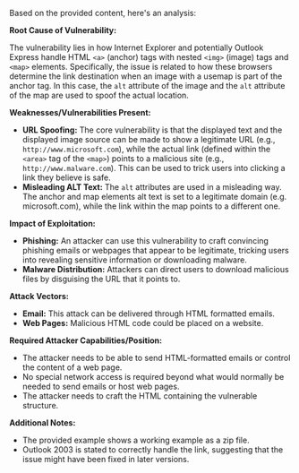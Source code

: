 Based on the provided content, here's an analysis:

**Root Cause of Vulnerability:**

The vulnerability lies in how Internet Explorer and potentially Outlook Express handle HTML `<a>` (anchor) tags with nested `<img>` (image) tags and `<map>` elements. Specifically, the issue is related to how these browsers determine the link destination when an image with a usemap is part of the anchor tag. In this case, the `alt` attribute of the image and the `alt` attribute of the map are used to spoof the actual location.

**Weaknesses/Vulnerabilities Present:**

*   **URL Spoofing:** The core vulnerability is that the displayed text and the displayed image source can be made to show a legitimate URL (e.g., `http://www.microsoft.com`), while the actual link (defined within the `<area>` tag of the `<map>`) points to a malicious site (e.g., `http://www.malware.com`). This can be used to trick users into clicking a link they believe is safe.
*   **Misleading ALT Text:** The `alt` attributes are used in a misleading way. The anchor and map elements alt text is set to a legitimate domain (e.g. microsoft.com), while the link within the map points to a different one.

**Impact of Exploitation:**

*   **Phishing:** An attacker can use this vulnerability to craft convincing phishing emails or webpages that appear to be legitimate, tricking users into revealing sensitive information or downloading malware.
*   **Malware Distribution:** Attackers can direct users to download malicious files by disguising the URL that it points to.

**Attack Vectors:**

*   **Email:** This attack can be delivered through HTML formatted emails.
*   **Web Pages:** Malicious HTML code could be placed on a website.

**Required Attacker Capabilities/Position:**

*   The attacker needs to be able to send HTML-formatted emails or control the content of a web page.
*   No special network access is required beyond what would normally be needed to send emails or host web pages.
*   The attacker needs to craft the HTML containing the vulnerable structure.

**Additional Notes:**
*   The provided example shows a working example as a zip file.
*   Outlook 2003 is stated to correctly handle the link, suggesting that the issue might have been fixed in later versions.